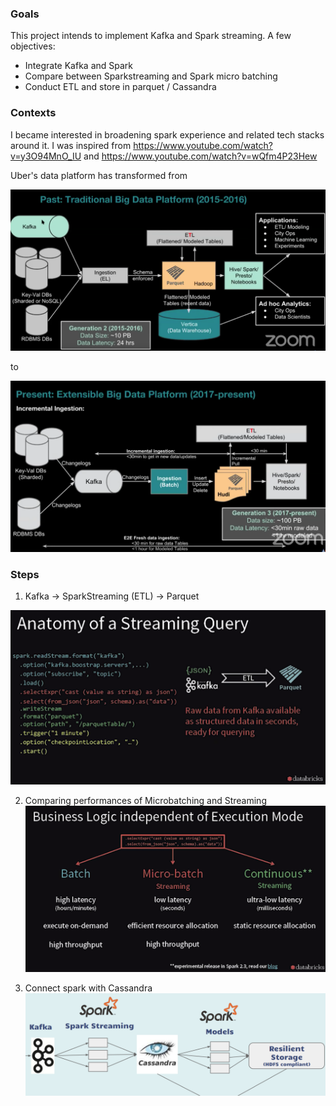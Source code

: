 
### Goals
This project intends to implement Kafka and Spark streaming. A few objectives:

- Integrate Kafka and Spark
- Compare between Sparkstreaming and Spark micro batching
- Conduct ETL and store in parquet / Cassandra


### Contexts
I became interested in broadening spark experience and related tech stacks around it.
I was inspired from https://www.youtube.com/watch?v=y3O94MnO_IU and https://www.youtube.com/watch?v=wQfm4P23Hew

Uber's data platform has transformed from

![alt text](/images/uber_past.png)

to 

![alt text](/images/uber_present.png)




### Steps

1. Kafka -> SparkStreaming (ETL) -> Parquet


![alt text](/images/spark_kafka.png)


2. Comparing performances of Microbatching and Streaming
![alt text](/images/spark_stream_microbatch.png)


3. Connect spark with Cassandra
![alt text](/images/cassandra.png)



